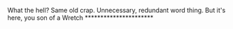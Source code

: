 What the hell? Same old crap. Unnecessary, redundant word thing. But it's here, you son of a Wretch **********************
